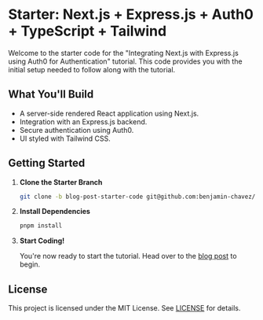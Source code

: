 # Starter: Next.js + Express.js + Auth0 + TypeScript + Tailwind

Welcome to the starter code for the "Integrating Next.js with Express.js using Auth0 for Authentication" tutorial. This code provides you with the initial setup needed to follow along with the tutorial.

## What You'll Build

- A server-side rendered React application using Next.js.
- Integration with an Express.js backend.
- Secure authentication using Auth0.
- UI styled with Tailwind CSS.

## Getting Started

1. **Clone the Starter Branch**

   ```bash
   git clone -b blog-post-starter-code git@github.com:benjamin-chavez/nextjs-express-auth0-template.git
   ```

2. **Install Dependencies**

   ```bash
   pnpm install
   ```

3. **Start Coding!**

   You're now ready to start the tutorial. Head over to the [blog post](https://benjamin-chavez.com/blog/integrating-next.js-with-express.js-using-auth0-for-authentication) to begin.

## License

This project is licensed under the MIT License. See [LICENSE](LICENSE) for details.
